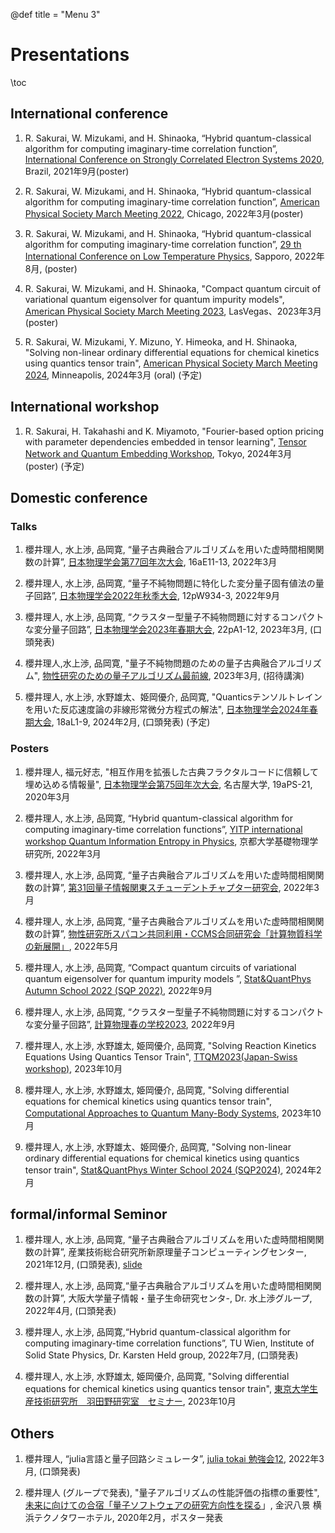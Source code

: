 @def title = "Menu 3"

# Presentations

\toc

## International conference

1. R. Sakurai, W. Mizukami, and H. Shinaoka, “Hybrid quantum-classical algorithm for computing imaginary-time correlation function”, [International Conference on Strongly Correlated Electron Systems 2020](https://eventos.galoa.com.br/sces-2020), Brazil, 2021年9月(poster)  

2. R. Sakurai, W. Mizukami, and H. Shinaoka, “Hybrid quantum-classical algorithm for computing imaginary-time correlation function”, [American Physical Society March Meeting 2022](https://meetings.aps.org/Meeting/MAR22/Session/D08), Chicago, 2022年3月(poster)

3. R. Sakurai, W. Mizukami, and H. Shinaoka, “Hybrid quantum-classical algorithm for computing imaginary-time correlation function”, [29 th International Conference on Low Temperature Physics](https://www.lt29.jp), Sapporo, 2022年8月, (poster)

4. R. Sakurai, W. Mizukami, and H. Shinaoka, "Compact quantum circuit of variational quantum eigensolver for quantum impurity models", [American Physical Society March Meeting 2023](https://march.aps.org), LasVegas、2023年3月 (poster)

5. R. Sakurai, W. Mizukami, Y. Mizuno, Y. Himeoka, and H. Shinaoka, "Solving non-linear ordinary differential equations for chemical kinetics using quantics tensor train", [American Physical Society March Meeting 2024](https://www.aps.org/), Minneapolis, 2024年3月 (oral) (予定)


## International workshop
1. R. Sakurai, H. Takahashi and K. Miyamoto, "Fourier-based option pricing with parameter dependencies embedded in tensor learning", [Tensor Network and Quantum Embedding Workshop](https://coi-sqai.github.io/SQAI_NCTS_workshop/), Tokyo, 2024年3月 (poster) (予定)

## Domestic conference

### Talks

1. 櫻井理人, 水上渉, 品岡寛, “量子古典融合アルゴリズムを用いた虚時間相関関数の計算”, [日本物理学会第77回年次大会](https://onsite.gakkai-web.net/jps/jps_search/2022sp/index.html), 16aE11-13, 2022年3月

2. 櫻井理人, 水上渉, 品岡寛, “量子不純物問題に特化した変分量子固有値法の量子回路”, [日本物理学会2022年秋季大会](https://onsite.gakkai-web.net/jps/jps_search/2022au/data2/html/program01.html), 12pW934-3, 2022年9月

3. 櫻井理人, 水上渉, 品岡寛, “クラスター型量子不純物問題に対するコンパクトな変分量子回路”, [日本物理学会2023年春期大会](https://onsite.gakkai-web.net/jps/jps_search/2023sp/data/html/download.html), 22pA1-12, 2023年3月, (口頭発表)


4. 櫻井理人,水上渉, 品岡寛, "量子不純物問題のための量子古典融合アルゴリズム", [物性研究のための量子アルゴリズム最前線](https://qiqb.osaka-u.ac.jp/labs/ueda/fqacmp/), 2023年3月, (招待講演)


5. 櫻井理人, 水上渉, 水野雄太、姫岡優介, 品岡寛, "Quanticsテンソルトレインを用いた反応速度論の非線形常微分方程式の解法", [日本物理学会2024年春期大会](https://www.jps.or.jp/activities/meetings/spring/spring_index.php), 18aL1-9, 2024年2月, (口頭発表) (予定)

### Posters

1. 櫻井理人, 福元好志, "相互作用を拡張した古典フラクタルコードに信頼して埋め込める情報量", [日本物理学会第75回年次大会](https://w4.gakkai-web.net/jps_search/2020sp/index.html), 名古屋大学, 19aPS-21, 2020年3月

2. 櫻井理人, 水上渉, 品岡寛, “Hybrid quantum-classical algorithm for computing imaginary-time correlation functions”, [YITP international workshop Quantum Information Entropy in Physics](http://www2.yukawa.kyoto-u.ac.jp/~qiep2022/QIEP/index.php), 京都大学基礎物理学研究所, 2022年3月

3. 櫻井理人, 水上渉, 品岡寛, “量子古典融合アルゴリズムを用いた虚時間相関関数の計算”, [第31回量子情報関東スチューデントチャプター研究会](https://quangaroo.web.fc2.com/meetings/31/meeting.html), 2022年3月

4. 櫻井理人, 水上渉, 品岡寛, “量子古典融合アルゴリズムを用いた虚時間相関関数の計算”, [物性研究所スパコン共同利用・CCMS合同研究会「計算物質科学の新展開」](https://ccms.issp.u-tokyo.ac.jp/event/5105), 2022年5月

5. 櫻井理人, 水上渉, 品岡寛, “Compact quantum circuits of variational quantum eigensolver for quantum impurity models ”, [Stat&QuantPhys Autumn School 2022 (SQP 2022)](http://hatano-lab.iis.u-tokyo.ac.jp/manami/SQP2022/presentation.html), 2022年9月
 

6. 櫻井理人, 水上渉, 品岡寛, “クラスター型量子不純物問題に対するコンパクトな変分量子回路”, [計算物理春の学校2023](https://hohno0223.github.io/comp_phys_spring_school2023/index.html), 2022年9月
 
7. 櫻井理人, 水上渉, 水野雄太, 姫岡優介, 品岡寛, "Solving Reaction Kinetics Equations Using Quantics Tensor Train", [TTQM2023(Japan-Swiss workshop)](), 2023年10月

8. 櫻井理人, 水上渉, 水野雄太, 姫岡優介, 品岡寛, "Solving differential equations for chemical kinetics using quantics tensor train", [Computational Approaches to Quantum Many-Body Systems](https://qc-hybrid.github.io/omiya_workshop/), 2023年10月 

9. 櫻井理人, 水上渉, 水野雄太、姫岡優介, 品岡寛, "Solving non-linear ordinary differential equations for chemical kinetics using quantics tensor train", [Stat&QuantPhys Winter School 2024 (SQP2024)](http://hatano-lab.iis.u-tokyo.ac.jp/norihiro/SQP2024/index.html), 2024年2月 

## formal/informal Seminor

1. 櫻井理人, 水上渉, 品岡寛, “量子古典融合アルゴリズムを用いた虚時間相関関数の計算”, 産業技術総合研究所新原理量子コンピューティングセンター, 2021年12月, (口頭発表), [slide](https://sakurairihito.github.io/presentation_at_lab_20211221/)

2. 櫻井理人, 水上渉, 品岡寛,“量子古典融合アルゴリズムを用いた虚時間相関関数の計算”, 大阪大学量子情報・量子生命研究センタ-, Dr. 水上渉グループ, 2022年4月, (口頭発表)

3. 櫻井理人, 水上渉, 品岡寛,“Hybrid quantum-classical algorithm for computing imaginary-time correlation functions”, TU Wien, Institute of Solid State Physics, Dr. Karsten Held group, 2022年7月, (口頭発表) 

4.  櫻井理人, 水上渉, 水野雄太, 姫岡優介, 品岡寛, "Solving differential equations for chemical kinetics using quantics tensor train", [東京大学生産技術研究所　羽田野研究室　セミナー](http://hatano-lab.iis.u-tokyo.ac.jp/seminar-j.html), 2023年10月  

## Others 

1. 櫻井理人, “julia言語と量子回路シミュレータ”, [julia tokai 勉強会12](https://juliatokai.connpass.com/event/241113/), 2022年3月, (口頭発表)

2. 櫻井理人 (グループで発表), "量子アルゴリズムの性能評価の指標の重要性", [未来に向けての合宿「量子ソフトウェアの研究方向性を探る](https://www.jst.go.jp/stpp/q-leap/joho/pdf/qsw_camp0221.pdf)」, 金沢八景 横浜テクノタワーホテル, 2020年2月，ポスター発表